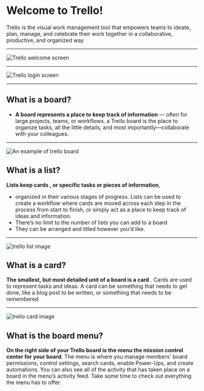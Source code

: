 # Welcome to Trello!

Trello is the visual work management tool that empowers teams to ideate, plan, manage, and celebrate their work together in a collaborative, productive, and organized way

---

![Trello welcome screen](trello/welcome.png)

---

![Trello login screen](trello/login.png)

---

## What is a board?
- **A board represents a place to keep track of information**
	— often for large projects, teams, or workflows. a Trello board is the place to organize tasks, all the little details, and most importantly—collaborate with your colleagues.

---

![An example of trello board](trello/board.png)


## What is a list?

**Lists keep cards , or specific tasks or pieces of information**,
- organized in their various stages of progress. Lists can be used to create a workflow where cards are moved across each step in the process from start to finish, or simply act as a place to keep track of ideas and information.
- There’s no limit to the number of lists you can add to a board
- They can be arranged and titled however you’d like.

---

![trello list image](terllo/list.png)

## What is a card?

**The smallest, but most detailed unit of a board is a card** . Cards are used to represent tasks and ideas. A card can be something that needs to get done, like a blog post to be written, or something that needs to be remembered

---

![trello card image](terllo/movingcard.png)

## What is the board menu?

**On the right side of your Trello board is the menu the mission control center for your board**.
The menu is where you manage members' board permissions, control settings, search cards, enable Power-Ups, and create automations. You can also see all of the activity that has taken place on a board in the menu’s activity feed. Take some time to check out everything the menu has to offer.

